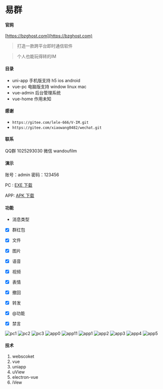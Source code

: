 # 易群

#### 官网
[https://bzghost.com](https://bzghost.com) 

>打造一款跨平台即时通信软件

>个人也能玩得转的IM




#### 目录

- uni-app   手机版支持 h5 ios android
- vue-pc    电脑版支持 window linux mac 
- vue-admin 后台管理系统
- vue-home  作用未知


#### 感谢
- `https://gitee.com/lele-666/V-IM.git` 
- `https://gitee.com/xiaowang0482/wechat.git`

#### 联系
QQ群  1025293030
微信  wandoufilm
#### 演示

账号：admin
密码：123456

PC : [EXE 下载](http://39.100.14.171/yiqun2.exe)

APP: [APK 下载](http://39.100.14.171/yiqun2.apk)


#### 功能
- 消息类型
- [x] 群红包 
- [x] 文件
- [x] 图片 
- [x] 语音 
- [x] 视频 
- [x] 表情 
- [x] 撤回 
- [x] 转发 
- [x] @功能
- [x] 禁言


![pc1](doc/img/微信截图_20201114220441.png)
![pc2](doc/img/微信截图_20201114221956.png)
![pc3](doc/img/微信截图_20201114223334.png)
![app0](doc/img/微信截图_20201201201326.png)
![app11](doc/img/微信截图_20201201170845.png)
![app1](doc/img/微信截图_20201117184615.png)
![app2](doc/img/微信截图_20201117184810.png)
![app3](doc/img/微信截图_20201117184821.png)
![app4](doc/img/微信截图_20201117184838.png)
![app5](doc/img/微信截图_20201117184845.png)
#### 技术
1. webscoket
1. vue
1. uniapp 
1. uView
1. electron-vue
1. iVew
